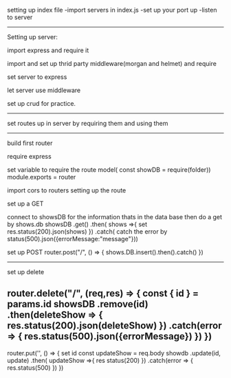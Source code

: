 setting up index file
-import servers in index.js
-set up your port up
-listen to server

-----------------------------
Setting up server:

import express and require it

import and set up thrid party middleware(morgan and helmet) and require

set server to express

let server use middleware

set up crud for practice.

---------------------------------------

set routes up in server by requiring them
and using them

-----------------------------------
build first router 

require express 

set variable to require the route model( const showDB = require(folder))
module.exports = router

import cors to routers
setting up the route

set up a GET

connect to showsDB for the information thats in the data base
then do a get by shows.db 
showsDB
.get()
.then( shows =>{
    set res.status(200).json(shows)
})
.catch( catch the error by status(500).json({errorMessage:"message"}))

set up POST
router.post("/", () => {
    shows.DB.insert().then().catch()
})

-----------------------------------------------------------------

set up delete

router.delete("/", (req,res) => {
    const { id } = params.id
    showsDB
    .remove(id)
    .then(deleteShow => {
        res.status(200).json(deleteShow)
    })
    .catch(error => {
        res.status(500).json({errorMessage})
    })
})
----------------------------------------

router.put('', () => {
    set id
    const updateShow = req.body
    showdb
    .update(id, update)
    .then( updateShow =>{
        res status(200)
    })
    .catch(error => {
        res.status(500)
    })
})